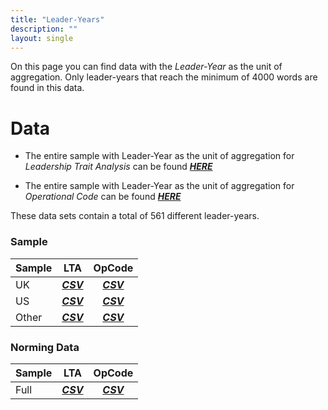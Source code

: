 ```yaml
---
title: "Leader-Years"
description: ""
layout: single
---
```



On this page you can find data with the *Leader-Year* as the unit of aggregation. Only leader-years that reach the minimum of 4000 words are found in this data.

# Data

* The entire sample with Leader-Year as the unit of aggregation for *Leadership Trait Analysis* can be found [**_HERE_**](https://raw.githubusercontent.com/JELambert/Psych_Agg/master/data/csv/year_lta.csv)

* The entire sample with Leader-Year as the unit of aggregation for *Operational Code* can be found [**_HERE_**](https://raw.githubusercontent.com/JELambert/Psych_Agg/master/data/csv/year_opcode.csv)

These data sets contain a total of 561 different leader-years.

### Sample

| Sample |                             LTA                            |                             OpCode                            |
|--------|:----------------------------------------------------------:|:-------------------------------------------------------------:|
|   UK   |   [**_CSV_**](https://raw.githubusercontent.com/JELambert/Psych_Agg/master/data/csv/uk_year_lta.csv)  |   [**_CSV_**](https://raw.githubusercontent.com/JELambert/Psych_Agg/master/data/csv/uk_year_opcode.csv)  |
|   US   |   [**_CSV_**](https://raw.githubusercontent.com/JELambert/Psych_Agg/master/data/csv/us_year_lta.csv)  |   [**_CSV_**](https://raw.githubusercontent.com/JELambert/Psych_Agg/master/data/csv/us_year_opcode.csv)  |
| Other  | [**_CSV_**](https://raw.githubusercontent.com/JELambert/Psych_Agg/master/data/csv/other_year_lta.csv) | [**_CSV_**](https://raw.githubusercontent.com/JELambert/Psych_Agg/master/data/csv/other_year_opcode.csv) |

### Norming Data

| Sample |                             LTA                            |                             OpCode                            |
|--------|:----------------------------------------------------------:|:-------------------------------------------------------------:|
| Full  | [**_CSV_**](https://raw.githubusercontent.com/JELambert/Psych_Agg/master/data/csv/norm/year_lta_norm.csv) | [**_CSV_**](https://raw.githubusercontent.com/JELambert/Psych_Agg/master/data/csv/norm/year_opcode_norm.csv) |
